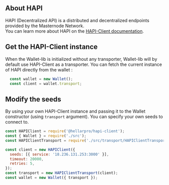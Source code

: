 ## About HAPI

HAPI (Decentralized API) is a distributed and decentralized endpoints provided by the Masternode Network.  
You can learn more about HAPI on the [HAPI-Client documentation](https://hellarpay.github.io/platform/HAPI-Client/).

## Get the HAPI-Client instance

When the Wallet-lib is initialized without any transporter, Wallet-lib will by default use HAPI-Client as a transporter. 
You can fetch the current instance of HAPI directly from the wallet : 

```js
  const wallet = new Wallet();
  const client = wallet.transport;
```

## Modify the seeds

By using your own HAPI-Client instance and passing it to the Wallet constructor (using `transport` argument). You can specify your own seeds to connect to.  

```js 
const HAPIClient = require('@hellarpro/hapi-client');
const { Wallet } = require('./src');
const HAPIClientTransport = require('./src/transport/HAPIClientTransport/HAPIClientTransport.js');

const client = new HAPIClient({
  seeds: [{ service: '18.236.131.253:3000' }],
  timeout: 20000,
  retries: 5,
});
const transport = new HAPIClientTransport(client);
const wallet = new Wallet({ transport });
```

